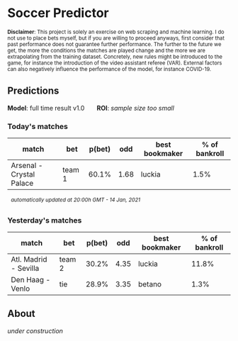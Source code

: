 # Soccer Predictor
<sub>__Disclaimer__: This project is solely an exercise on web scraping and machine learning.
I do not use to place bets myself, but if you are willing to proceed anyways, first consider that past performance
does not guarantee further performance. The further to the future we get, the more the conditions the matches are
played change and the more we are extrapolating from the training dataset. Concretely, new rules might be
introduced to the game, for instance the introduction of the video assistant referee (VAR). External factors can also
negatively influence the performance of the model, for instance COVID-19.</sub>

## Predictions
__Model__: full time result v1.0 &nbsp;&nbsp;&nbsp;&nbsp;&nbsp;&nbsp;__ROI__: _sample size too small_ 

### Today's matches
|match|bet|p(bet)|odd|best bookmaker|% of bankroll|
|---  |---|---        |---|---           |---|
|Arsenal - Crystal Palace|team 1|60.1%|1.68|luckia|1.5%|


&nbsp;&nbsp;<sup>_automatically updated at 20:00h GMT - 14 Jan, 2021_</sup>

### Yesterday's matches
|match|bet|p(bet)|odd|best bookmaker|% of bankroll|
|---  |---|---        |---|---           |---|
|Atl. Madrid - Sevilla|team 2|30.2%|4.35|luckia|11.8%|
|Den Haag - Venlo|tie|28.9%|3.35|betano|1.3%|

    
## About
_under construction_

